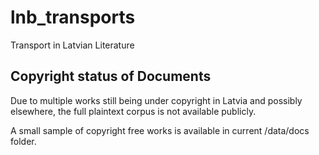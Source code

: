 # lnb_transports

Transport in Latvian Literature

## Copyright status of Documents

Due to multiple works still being under copyright in Latvia and possibly elsewhere, the full plaintext corpus is not available publicly.

A small sample of copyright free works is available in current /data/docs folder.
